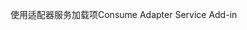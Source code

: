 <span data-ttu-id="bb434-101">使用适配器服务加载项</span><span class="sxs-lookup"><span data-stu-id="bb434-101">Consume Adapter Service Add-in</span></span>